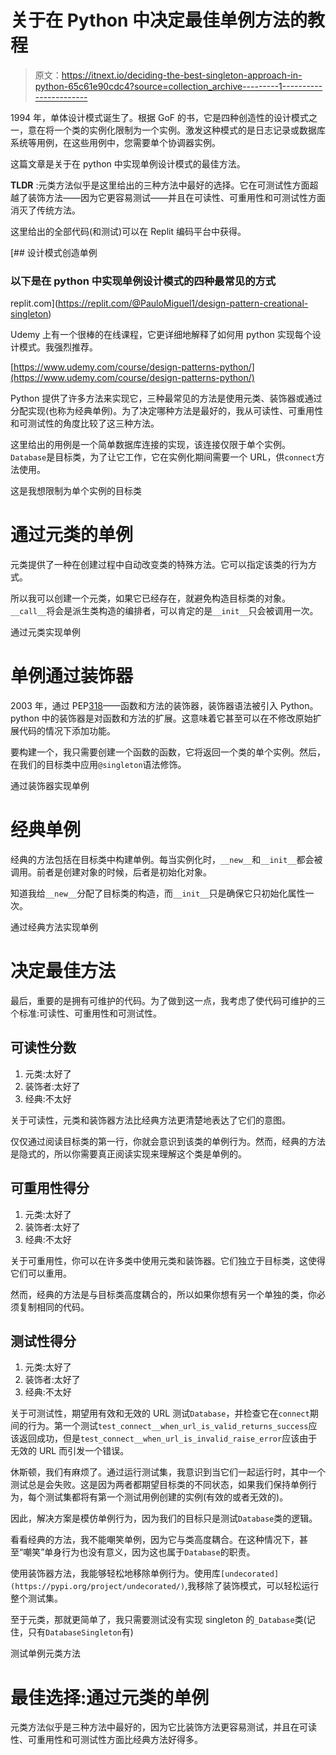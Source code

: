 # 关于在 Python 中决定最佳单例方法的教程

> 原文：<https://itnext.io/deciding-the-best-singleton-approach-in-python-65c61e90cdc4?source=collection_archive---------1----------------------->

1994 年，单体设计模式诞生了。根据 GoF 的书，它是四种创造性的设计模式之一，意在将一个类的实例化限制为一个实例。激发这种模式的是日志记录或数据库系统等用例，在这些用例中，您需要单个协调器实例。

这篇文章是关于在 python 中实现单例设计模式的最佳方法。

**TLDR** :元类方法似乎是这里给出的三种方法中最好的选择。它在可测试性方面超越了装饰方法——因为它更容易测试——并且在可读性、可重用性和可测试性方面消灭了传统方法。

这里给出的全部代码(和测试)可以在 Replit 编码平台中获得。

[](https://replit.com/@PauloMiguel1/design-pattern-creational-singleton) [## 设计模式创造单例

### 以下是在 python 中实现单例设计模式的四种最常见的方式

replit.com](https://replit.com/@PauloMiguel1/design-pattern-creational-singleton) 

Udemy 上有一个很棒的在线课程，它更详细地解释了如何用 python 实现每个设计模式。我强烈推荐。

[https://www.udemy.com/course/design-patterns-python/](https://www.udemy.com/course/design-patterns-python/)

Python 提供了许多方法来实现它，三种最常见的方法是使用元类、装饰器或通过分配实现(也称为经典单例)。为了决定哪种方法是最好的，我从可读性、可重用性和可测试性的角度比较了这三种方法。

这里给出的用例是一个简单数据库连接的实现，该连接仅限于单个实例。`Database`是目标类，为了让它工作，它在实例化期间需要一个 URL，供`connect`方法使用。

这是我想限制为单个实例的目标类

# 通过元类的单例

元类提供了一种在创建过程中自动改变类的特殊方法。它可以指定该类的行为方式。

所以我可以创建一个元类，如果它已经存在，就避免构造目标类的对象。`__call__`将会是派生类构造的编排者，可以肯定的是`__init__`只会被调用一次。

通过元类实现单例

# 单例通过装饰器

2003 年，通过 PEP[318](https://www.python.org/dev/peps/pep-0318/)——函数和方法的装饰器，装饰器语法被引入 Python。python 中的装饰器是对函数和方法的扩展。这意味着它甚至可以在不修改原始扩展代码的情况下添加功能。

要构建一个，我只需要创建一个函数的函数，它将返回一个类的单个实例。然后，在我们的目标类中应用`@singleton`语法修饰。

通过装饰器实现单例

# 经典单例

经典的方法包括在目标类中构建单例。每当实例化时，`__new__`和`__init__`都会被调用。前者是创建对象的时候，后者是初始化对象。

知道我给`__new__`分配了目标类的构造，而`__init__`只是确保它只初始化属性一次。

通过经典方法实现单例

# 决定最佳方法

最后，重要的是拥有可维护的代码。为了做到这一点，我考虑了使代码可维护的三个标准:可读性、可重用性和可测试性。

## 可读性分数

1.  元类:太好了
2.  装饰者:太好了
3.  经典:不太好

关于可读性，元类和装饰器方法比经典方法更清楚地表达了它们的意图。

仅仅通过阅读目标类的第一行，你就会意识到该类的单例行为。然而，经典的方法是隐式的，所以你需要真正阅读实现来理解这个类是单例的。

## 可重用性得分

1.  元类:太好了
2.  装饰者:太好了
3.  经典:不太好

关于可重用性，你可以在许多类中使用元类和装饰器。它们独立于目标类，这使得它们可以重用。

然而，经典的方法是与目标类高度耦合的，所以如果你想有另一个单独的类，你必须复制相同的代码。

## 测试性得分

1.  元类:太好了
2.  装饰者:太好了
3.  经典:不太好

关于可测试性，期望用有效和无效的 URL 测试`Database`，并检查它在`connect`期间的行为。第一个测试`test_connect__when_url_is_valid_returns_success`应该返回成功，但是`test_connect__when_url_is_invalid_raise_error`应该由于无效的 URL 而引发一个错误。

休斯顿，我们有麻烦了。通过运行测试集，我意识到当它们一起运行时，其中一个测试总是会失败。这是因为两者都期望目标类的不同状态，如果我们保持单例行为，每个测试集都将有第一个测试用例创建的实例(有效的或者无效的)。

因此，解决方案是模仿单例行为，因为我们的目标只是测试`Database`类的逻辑。

看看经典的方法，我不能嘲笑单例，因为它与类高度耦合。在这种情况下，甚至“嘲笑”单身行为也没有意义，因为这也属于`Database`的职责。

使用装饰器方法，我能够轻松地移除单例行为。使用库`[undecorated](https://pypi.org/project/undecorated/)`,我移除了装饰模式，可以轻松运行整个测试集。

至于元类，那就更简单了，我只需要测试没有实现 singleton 的`_Database`类(记住，只有`DatabaseSingleton`有)

测试单例元类方法

# 最佳选择:通过元类的单例

元类方法似乎是三种方法中最好的，因为它比装饰方法更容易测试，并且在可读性、可重用性和可测试性方面比经典方法好得多。